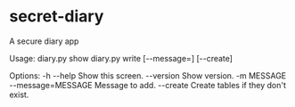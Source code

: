 # secret-diary
A secure diary app

Usage:
  diary.py show <file>
  diary.py write <file> [--message=<message>] [--create]

Options:
  -h --help                       Show this screen.
  --version                       Show version.
  -m MESSAGE --message=MESSAGE    Message to add.
  --create                        Create tables if they don't exist.
